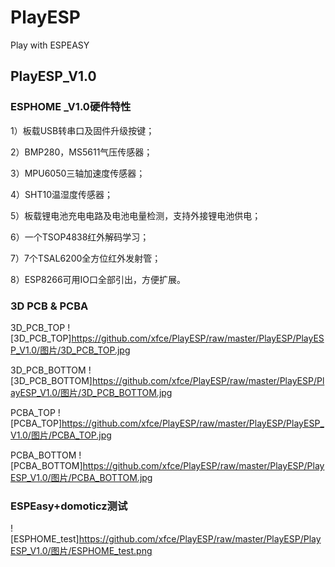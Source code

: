 # PlayESP
Play with ESPEASY

## PlayESP_V1.0
### ESPHOME _V1.0硬件特性

1）板载USB转串口及固件升级按键；

2）BMP280，MS5611气压传感器；

3）MPU6050三轴加速度传感器；

4）SHT10温湿度传感器；

5）板载锂电池充电电路及电池电量检测，支持外接锂电池供电；

6）一个TSOP4838红外解码学习；

7）7个TSAL6200全方位红外发射管；

8）ESP8266可用IO口全部引出，方便扩展。

### 3D PCB & PCBA
3D_PCB_TOP
![3D_PCB_TOP]https://github.com/xfce/PlayESP/raw/master/PlayESP/PlayESP_V1.0/图片/3D_PCB_TOP.jpg

3D_PCB_BOTTOM
![3D_PCB_BOTTOM]https://github.com/xfce/PlayESP/raw/master/PlayESP/PlayESP_V1.0/图片/3D_PCB_BOTTOM.jpg 

PCBA_TOP
![PCBA_TOP]https://github.com/xfce/PlayESP/raw/master/PlayESP/PlayESP_V1.0/图片/PCBA_TOP.jpg

PCBA_BOTTOM
![PCBA_BOTTOM]https://github.com/xfce/PlayESP/raw/master/PlayESP/PlayESP_V1.0/图片/PCBA_BOTTOM.jpg

### ESPEasy+domoticz测试

![ESPHOME_test]https://github.com/xfce/PlayESP/raw/master/PlayESP/PlayESP_V1.0/图片/ESPHOME_test.png



